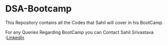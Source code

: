 # DSA-Bootcamp

This Repository contains all the  Codes that Sahil will  cover in his BootCamp.

For any Queries Regarding BootCamp you can Contact Sahil Srivastava :[LinkedIn](https://www.linkedin.com/in/sahilsrivastava25/)

